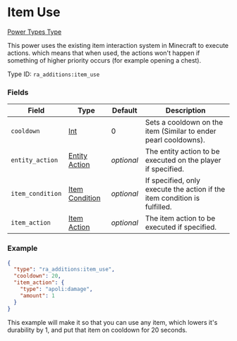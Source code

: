 # Item Use
[Power Types Type](../power_types_types.md)

This power uses the existing item interaction system in Minecraft to execute actions. which means that when used, the actions won't happen if something of higher priority occurs (for example opening a chest).

Type ID: `ra_additions:item_use`
### Fields
Field | Type | Default | Description
------|------|---------|-------------
`cooldown` | [Int](../data_types/int.md) | 0 | Sets a cooldown on the item (Similar to ender pearl cooldowns).
`entity_action` | [Entity Action](../data_types/entity_action.md) | _optional_ | The entity action to be executed on the player if specified.
`item_condition` | [Item Condition](../data_types/item_condition.md) | _optional_ | If specified, only execute the action if the item condition is fulfilled.
`item_action` | [Item Action](../data_types/item_action.md) | _optional_ | The item action to be executed if specified.

### Example
```json
{
  "type": "ra_additions:item_use",
  "cooldown": 20,
  "item_action": {
    "type": "apoli:damage",
    "amount": 1
  }
}
```
This example will make it so that you can use any item, which lowers it's durability by 1, and put that item on cooldown for 20 seconds.